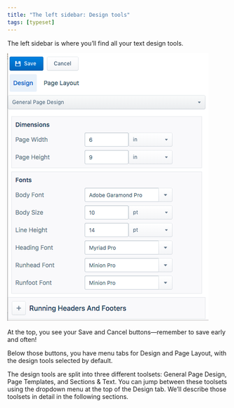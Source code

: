 ```yaml
---
title: "The left sidebar: Design tools"
tags: [typeset]
---
```

 
<html><body><section data-type="chapter" class="hsecchapter" data-hederis-type="hsecchapter" id="typeset-left-sidebar" data-pi-attrs="id: typeset-left-sidebar; data-tags: typeset;" role="doc-chapter" data-tags="typeset" data-author-name=" " data-book-title=" " title="The left sidebar: Design tools"><p class="hblkp" data-hederis-type="hblkp" id="pwG6i92Pl">The left sidebar is where you&#8217;ll find all your text design tools. </p><img data-hederis-type="hblkimg" class="hblkimg" id="pXQYnAFhC" src="/images/leftsidebar.png" data-img-src="/images/leftsidebar.png"/><p class="hblkp" data-hederis-type="hblkp" id="p9w4nbCOv">At the top, you see your Save and Cancel buttons&#8212;remember to save early and often!</p><p class="hblkp" data-hederis-type="hblkp" id="po7tGWrqU">Below those buttons, you have menu tabs for Design and Page Layout, with the design tools selected by default.</p><p class="hblkp" data-hederis-type="hblkp" id="paD6ClzuK">The design tools are split into three different toolsets: General Page Design, Page Templates, and Sections &amp; Text. You can jump between these toolsets using the dropdown menu at the top of the Design tab. We&#8217;ll describe those toolsets in detail in the following sections.</p></section></body></html>
